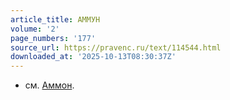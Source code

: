 ```yaml
---
article_title: АММУН
volume: '2'
page_numbers: '177'
source_url: https://pravenc.ru/text/114544.html
downloaded_at: '2025-10-13T08:30:37Z'
---
```


- см. [Аммон](https://pravenc.ru/text/Аммон.html).
